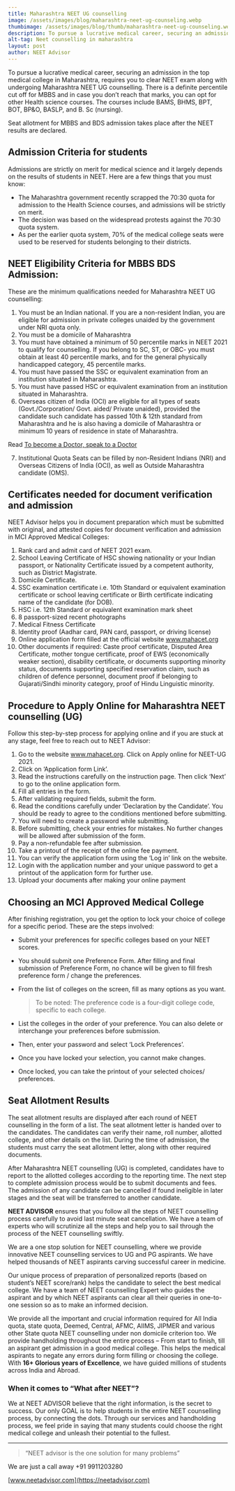 ```yaml
---
title: Maharashtra NEET UG counselling
image: /assets/images/blog/maharashtra-neet-ug-counseling.webp
thumbimage: /assets/images/blog/thumb/maharashtra-neet-ug-counseling.webp
description: To pursue a lucrative medical career, securing an admission in the top medical college in Maharashtra, requires you to clear NEET exam along with undergoing Maharashtra NEET UG counselling.
alt-tag: Neet counselling in maharashtra
layout: post
author: NEET Advisor
---
```


To pursue a lucrative medical career, securing an admission in the top medical college in Maharashtra, requires you to clear NEET exam along with undergoing Maharashtra NEET UG counselling. There is a definite percentile cut off for MBBS and in case you don’t reach that marks, you can opt for other Health science courses. The courses include BAMS, BHMS, BPT, BOT, BP&O, BASLP, and B. Sc (nursing).

Seat allotment for MBBS and BDS admission takes place after the NEET results are declared.

## Admission Criteria for students

Admissions are strictly on merit for medical science and it largely depends on the results of students in NEET. Here are a few things that you must know:

- The Maharashtra government recently scrapped the 70:30 quota for admission to the Health Science courses, and admissions will be strictly on merit.
- The decision was based on the widespread protests against the 70:30 quota system.
- As per the earlier quota system, 70% of the medical college seats were used to be reserved for students belonging to their districts.

## NEET Eligibility Criteria for MBBS BDS Admission:

These are the minimum qualifications needed for Maharashtra NEET UG counselling:

1. You must be an Indian national. If you are a non-resident Indian, you are eligible for admission in private colleges unaided by the government under NRI quota only.
2. You must be a domicile of Maharashtra
3. You must have obtained a minimum of 50 percentile marks in NEET 2021 to qualify for counselling. If you belong to SC, ST, or OBC- you must obtain at least 40 percentile marks, and for the general physically handicapped category, 45 percentile marks.
4. You must have passed the SSC or equivalent examination from an institution situated in Maharashtra.
5. You must have passed HSC or equivalent examination from an institution situated in Maharashtra.
6. Overseas citizen of India (OCI) are eligible for all types of seats (Govt./Corporation/ Govt. aided/ Private unaided), provided the candidate such candidate has passed 10th & 12th standard from Maharashtra and he is also having a domicile of Maharashtra or minimum 10 years of residence in state of Maharashtra.

Read [To become a Doctor, speak to a Doctor](/blog/become-doctor/)

7.  Institutional Quota Seats can be filled by non-Resident Indians (NRI) and Overseas Citizens of India (OCI), as well as Outside Maharashtra candidate (OMS).

## Certificates needed for document verification and admission

NEET Advisor helps you in document preparation which must be submitted with original, and attested copies for document verification and admission in MCI Approved Medical Colleges:

1. Rank card and admit card of NEET 2021 exam.
2. School Leaving Certificate of HSC showing nationality or your Indian passport, or Nationality Certificate issued by a competent authority, such as District Magistrate.
3. Domicile Certificate.
4. SSC examination certificate i.e. 10th Standard or equivalent examination certificate or school leaving certificate or Birth certificate indicating name of the candidate (for DOB).
5. HSC i.e. 12th Standard or equivalent examination mark sheet
6. 8 passport-sized recent photographs
7. Medical Fitness Certificate
8. Identity proof (Aadhar card, PAN card, passport, or driving license)
9. Online application form filled at the official website www.mahacet.org
10. Other documents if required: Caste proof certificate, Disputed Area Certificate, mother tongue certificate, proof of EWS (economically weaker section), disability certificate, or documents supporting minority status, documents supporting specified reservation claim, such as children of defence personnel, document proof if belonging to Gujarati/Sindhi minority category, proof of Hindu Linguistic minority.

## Procedure to Apply Online for Maharashtra NEET counselling (UG)

Follow this step-by-step process for applying online and if you are stuck at any stage, feel free to reach out to NEET Advisor:

1. Go to the website www.mahacet.org. Click on Apply online for NEET-UG 2021.
2. Click on ‘Application form Link’.
3. Read the instructions carefully on the instruction page. Then click ‘Next’ to go to the online application form.
4. Fill all entries in the form.
5. After validating required fields, submit the form.
6. Read the conditions carefully under ‘Declaration by the Candidate’. You should be ready to agree to the conditions mentioned before submitting.
7. You will need to create a password while submitting.
8. Before submitting, check your entries for mistakes. No further changes will be allowed after submission of the form.
9. Pay a non-refundable fee after submission.
10. Take a printout of the receipt of the online fee payment.
11. You can verify the application form using the ‘Log in’ link on the website.
12. Login with the application number and your unique password to get a printout of the application form for further use.
13. Upload your documents after making your online payment

## Choosing an MCI Approved Medical College

After finishing registration, you get the option to lock your choice of college for a specific period. These are the steps involved:

- Submit your preferences for specific colleges based on your NEET scores.
- You should submit one Preference Form. After filling and final submission of Preference Form, no chance will be given to fill fresh preference form / change the preferences.
- From the list of colleges on the screen, fill as many options as you want.

  > To be noted: The preference code is a four-digit college code, specific to each college.

- List the colleges in the order of your preference. You can also delete or interchange your preferences before submission.
- Then, enter your password and select ‘Lock Preferences’.
- Once you have locked your selection, you cannot make changes.
- Once locked, you can take the printout of your selected choices/ preferences.

## Seat Allotment Results

The seat allotment results are displayed after each round of NEET counselling in the form of a list. The seat allotment letter is handed over to the candidates. The candidates can verify their name, roll number, allotted college, and other details on the list. During the time of admission, the students must carry the seat allotment letter, along with other required documents.

After Maharashtra NEET counselling (UG) is completed, candidates have to report to the allotted colleges according to the reporting time. The next step to complete admission process would be to submit documents and fees. The admission of any candidate can be cancelled if found ineligible in later stages and the seat will be transferred to another candidate.

**NEET ADVISOR** ensures that you follow all the steps of NEET counselling process carefully to avoid last minute seat cancellation. We have a team of experts who will scrutinize all the steps and help you to sail through the process of the NEET counselling swiftly.

We are a one stop solution for NEET counselling, where we provide innovative NEET counselling services to UG and PG aspirants. We have helped thousands of NEET aspirants carving successful career in medicine.

Our unique process of preparation of personalized reports (based on student’s NEET score/rank) helps the candidate to select the best medical college. We have a team of NEET counselling Expert who guides the aspirant and by which NEET aspirants can clear all their queries in one-to-one session so as to make an informed decision.

We provide all the important and crucial information required for All India quota, state quota, Deemed, Central, AFMC, AIIMS, JIPMER and various other State quota NEET counselling under non domicile criterion too. We provide handholding throughout the entire process
– From start to finish, till an aspirant get admission in a good medical college. This helps the medical aspirants to negate any errors during form filling or choosing the college. With **16+ Glorious years of Excellence**, we have guided millions of students across India and Abroad.

### When it comes to “What after NEET”?

We at NEET ADVISOR believe that the right information, is the secret to success. Our only GOAL is to help students in the entire NEET counselling process, by connecting the dots. Through our services and handholding process, we feel pride in saying that many students could choose the right medical college and unleash their potential to the fullest.

<hr>

> “NEET advisor is the one solution for many problems”

We are just a call away +91 9911203280

[www.neetadvisor.com](https://neetadvisor.com)
